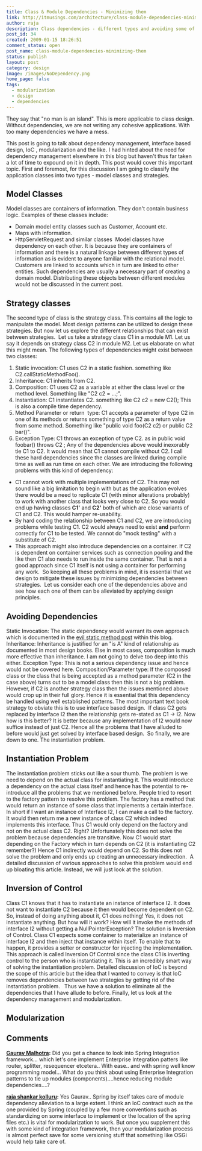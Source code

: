 ```yaml
---
title: Class & Module Dependencies - Minimizing them
link: http://itmusings.com/architecture/class-module-dependencies-minimizing-them
author: raja
description: Class dependencies - different types and avoiding some of them
post_id: 34
created: 2009-01-15 18:26:51
comment_status: open
post_name: class-module-dependencies-minimizing-them
status: publish
layout: post
category: design
image: /images/NoDependency.png
home_page: false
tags:
  - modularization
  - design
  - dependencies
---
```

They say that "no man is an island". This is more applicable to class design. Without dependencies, we are not writing any cohesive applications. With too many dependencies we have a mess. 

This post is going to talk about dependency management, interface based design, IoC , modularization and the like. I had hinted about the need for dependency management elsewhere in this blog but haven't thus far taken a lot of time to expound on it in depth. This post would cover this important topic. First and foremost, for this discussion I am going to classify the application classes into two types - model classes and strategies.  

## Model Classes

Model classes are containers of information. They don't contain business logic. Examples of these classes include: 

  * Domain model entity classes such as Customer, Account etc.
  * Maps with information. 
  * HttpServletRequest and similar classes 
Model classes have dependency on each other. It is because they are containers of information and there is a natural linkage between different types of information as is evident to anyone familiar with the relational model. Customers are linked to accounts which in turn are linked to other entities. Such dependencies are usually a necessary part of creating a domain model. Distributing these objects between different modules would not be discussed in the current post.  

## Strategy classes

The second type of class is the strategy class. This contains all the logic to manipulate the model. Most design patterns can be utilized to design these strategies. But now let us explore the different relationships that can exist between strategies.  Let us take a strategy class C1 in a module M1. Let us say it depends on strategy class C2 in module M2. Let us elaborate on what this might mean. The following types of dependencies might exist between two classes: 

  1. Static invocation: C1 uses C2 in a static fashion. something like C2.callStaticMethodFoo().
  2. Inheritance: C1 inherits from C2. 
  3. Composition: C1 uses C2 as a variable at either the class level or the method level. Something like "C2 c2 = ...;". 
  4. Instantiation: C1 instantiates C2. something like C2 c2 = new C2(); This is also a compile time dependency.
  5. Method Parameter or return  type: C1 accepts a parameter of type C2 in one of its methods or returns something of type C2 as a return value from some method. Something like "public void foo(C2 c2) or public C2 bar()".
  6. Exception Type: C1 throws an exception of type C2. as in public void foobar() throws C2 ;
Any of the dependencies above would inexorably tie C1 to C2. It would mean that C1 cannot compile without C2. I call these hard dependencies since the classes are linked during compile time as well as run time on each other. We are introducing the following problems with this kind of dependency: 
  * C1 cannot work with multiple implementations of C2. This may not sound like a big limitation to begin with but as the application evolves there would be a need to replicate C1 (with minor alterations probably) to work with another class that looks very close to C2. So you would end up having classes **C1'** and **C2'** both of which are close variants of C1 and C2. This would hamper re-usability.
  * By hard coding the relationship between C1 and C2, we are introducing problems while testing C1. C2 would always need to exist **and** perform correctly for C1 to be tested. We cannot do "mock testing" with a substitute of C2.
  * This approach might also introduce dependencies on a container. If C2 is dependent on container services such as connection pooling and the like then C1 also needs to run inside the same container. That is not a good approach since C1 itself is not using a container for performing any work. 
So keeping all these problems in mind, it is essential that we design to mitigate these issues by minimizing dependencies between strategies.  Let us consider each one of the dependencies above and see how each one of them can be alleviated by applying design principles.  

## Avoiding Dependencies

Static Invocation: The static dependency would warrant its own approach which is documented in the [evil static method post](<? echo get_permalink\(91\);?>) within this blog.  Inheritance: Inheritance is justified for an "is A" kind of relationship as documented in most design books. Else in most cases, composition is much more effective than inheritance. I am not going to delve too deep into this either. Exception Type: This is not a serious dependency issue and hence would not be covered here. Composition/Parameter type: If the composed class or the class that is being accepted as a method parameter (C2 in the case above) turns out to be a model class then this is not a big problem. However, if C2 is another strategy class then the issues mentioned above would crop up in their full glory. Hence it is essential that this dependency be handled using well established patterns. The most important text book strategy to obviate this is to use interface based design.  If class C2 gets replaced by interface I2 then the relationship gets re-stated as C1 -> I2. Now how is this better? It is better because any implementation of I2 would now suffice instead of just C2. Hence all the problems that I have alluded to before would just get solved by interface based design.  So finally, we are down to one. The instantiation problem. 

## Instantiation Problem

The instantiation problem sticks out like a sour thumb. The problem is we need to depend on the actual class for instantiating it. This would introduce a dependency on the actual class itself and hence has the potential to re-introduce all the problems that we mentioned before. People tried to resort to the factory pattern to resolve this problem. The factory has a method that would return an instance of some class that implements a certain interface. In short if I want an instance of Interface I2, I can make a call to the factory. It would then return me a new instance of class C2 which indeed implements this interface. Thus C1 would only depend on the factory and not on the actual class C2. Right? Unfortunately this does not solve the problem because dependencies are transitive. Now C1 would start depending on the Factory which in turn depends on C2 (it is instantiating C2 remember?) Hence C1 indirectly would depend on C2. So this does not solve the problem and only ends up creating an unnecessary indirection.  A detailed discussion of various approaches to solve this problem would end up bloating this article. Instead, we will just look at the solution. 

## Inversion of Control

Class C1 knows that it has to instantiate an instance of interface I2. It does not want to instantiate C2 because it then would become dependent on C2. So, instead of doing anything about it, C1 does nothing! Yes, it does not instantiate anything. But how will it work? How will it invoke the methods of interface I2 without getting a NullPointerException? The solution is Inversion of Control. Class C1 expects some container to materialize an instance of interface I2 and then inject that instance within itself. To enable that to happen, it provides a setter or constructor for injecting the implementation. This approach is called Inversion Of Control since the class C1 is inverting control to the person who is instantiating it. This is an incredibly smart way of solving the instantiation problem. Detailed discussion of IoC is beyond the scope of this article but the idea that I wanted to convey is that IoC removes dependencies between two strategies by getting rid of the instantiation problem.   Thus we have a solution to eliminate all the dependencies that I have allude to before. Finally, let us look at the dependency management and modularization. 

## Modularization

## Comments

**[Gaurav Malhotra](#1547 "2009-01-23 20:28:51"):** Did you get a chance to look into Spring Integration framework... which let's one implement Enterprise Integration patters like router, splitter, resequencer etcetera.. With ease.. and with spring well know programming model... What do you think about using Enterprise Integration patterns to tie up modules (components)....hence reducing module dependencies....?

**[raja shankar kolluru](#1549 "2009-01-24 11:01:29"):** Yes Gaurav.. Spring by itself takes care of module dependency alleviation to a large extent. I think an IoC contract such as the one provided by Spring (coupled by a few more conventions such as standardizing on some interface to implement or the location of the spring files etc.) is vital for modularization to work. But once you supplement this with some kind of integration framework, then your modularization process is almost perfect save for some versioning stuff that something like OSGi would help take care of.

